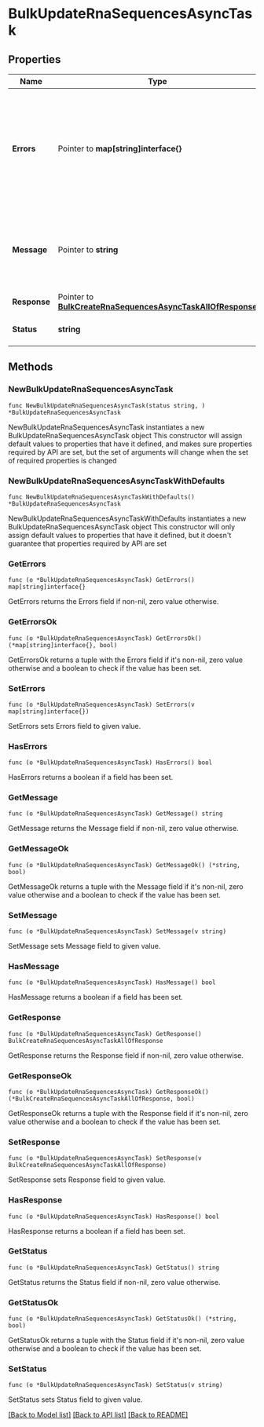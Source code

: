 # BulkUpdateRnaSequencesAsyncTask

## Properties

Name | Type | Description | Notes
------------ | ------------- | ------------- | -------------
**Errors** | Pointer to **map[string]interface{}** | Present only when status is FAILED for a bulk task. Contains information about the individual errors in the bulk task.  | [optional] 
**Message** | Pointer to **string** | Present only when status is FAILED. Contains information about the error. | [optional] 
**Response** | Pointer to [**BulkCreateRnaSequencesAsyncTaskAllOfResponse**](BulkCreateRnaSequencesAsyncTaskAllOfResponse.md) |  | [optional] 
**Status** | **string** | The current state of the task. | 

## Methods

### NewBulkUpdateRnaSequencesAsyncTask

`func NewBulkUpdateRnaSequencesAsyncTask(status string, ) *BulkUpdateRnaSequencesAsyncTask`

NewBulkUpdateRnaSequencesAsyncTask instantiates a new BulkUpdateRnaSequencesAsyncTask object
This constructor will assign default values to properties that have it defined,
and makes sure properties required by API are set, but the set of arguments
will change when the set of required properties is changed

### NewBulkUpdateRnaSequencesAsyncTaskWithDefaults

`func NewBulkUpdateRnaSequencesAsyncTaskWithDefaults() *BulkUpdateRnaSequencesAsyncTask`

NewBulkUpdateRnaSequencesAsyncTaskWithDefaults instantiates a new BulkUpdateRnaSequencesAsyncTask object
This constructor will only assign default values to properties that have it defined,
but it doesn't guarantee that properties required by API are set

### GetErrors

`func (o *BulkUpdateRnaSequencesAsyncTask) GetErrors() map[string]interface{}`

GetErrors returns the Errors field if non-nil, zero value otherwise.

### GetErrorsOk

`func (o *BulkUpdateRnaSequencesAsyncTask) GetErrorsOk() (*map[string]interface{}, bool)`

GetErrorsOk returns a tuple with the Errors field if it's non-nil, zero value otherwise
and a boolean to check if the value has been set.

### SetErrors

`func (o *BulkUpdateRnaSequencesAsyncTask) SetErrors(v map[string]interface{})`

SetErrors sets Errors field to given value.

### HasErrors

`func (o *BulkUpdateRnaSequencesAsyncTask) HasErrors() bool`

HasErrors returns a boolean if a field has been set.

### GetMessage

`func (o *BulkUpdateRnaSequencesAsyncTask) GetMessage() string`

GetMessage returns the Message field if non-nil, zero value otherwise.

### GetMessageOk

`func (o *BulkUpdateRnaSequencesAsyncTask) GetMessageOk() (*string, bool)`

GetMessageOk returns a tuple with the Message field if it's non-nil, zero value otherwise
and a boolean to check if the value has been set.

### SetMessage

`func (o *BulkUpdateRnaSequencesAsyncTask) SetMessage(v string)`

SetMessage sets Message field to given value.

### HasMessage

`func (o *BulkUpdateRnaSequencesAsyncTask) HasMessage() bool`

HasMessage returns a boolean if a field has been set.

### GetResponse

`func (o *BulkUpdateRnaSequencesAsyncTask) GetResponse() BulkCreateRnaSequencesAsyncTaskAllOfResponse`

GetResponse returns the Response field if non-nil, zero value otherwise.

### GetResponseOk

`func (o *BulkUpdateRnaSequencesAsyncTask) GetResponseOk() (*BulkCreateRnaSequencesAsyncTaskAllOfResponse, bool)`

GetResponseOk returns a tuple with the Response field if it's non-nil, zero value otherwise
and a boolean to check if the value has been set.

### SetResponse

`func (o *BulkUpdateRnaSequencesAsyncTask) SetResponse(v BulkCreateRnaSequencesAsyncTaskAllOfResponse)`

SetResponse sets Response field to given value.

### HasResponse

`func (o *BulkUpdateRnaSequencesAsyncTask) HasResponse() bool`

HasResponse returns a boolean if a field has been set.

### GetStatus

`func (o *BulkUpdateRnaSequencesAsyncTask) GetStatus() string`

GetStatus returns the Status field if non-nil, zero value otherwise.

### GetStatusOk

`func (o *BulkUpdateRnaSequencesAsyncTask) GetStatusOk() (*string, bool)`

GetStatusOk returns a tuple with the Status field if it's non-nil, zero value otherwise
and a boolean to check if the value has been set.

### SetStatus

`func (o *BulkUpdateRnaSequencesAsyncTask) SetStatus(v string)`

SetStatus sets Status field to given value.



[[Back to Model list]](../README.md#documentation-for-models) [[Back to API list]](../README.md#documentation-for-api-endpoints) [[Back to README]](../README.md)


